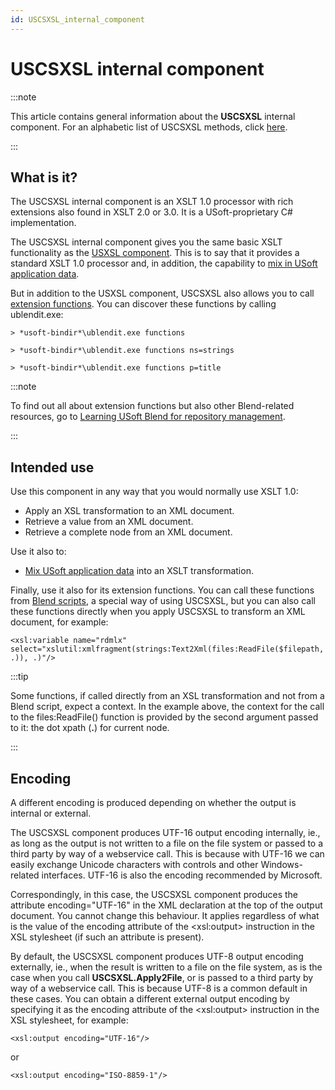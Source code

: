```yaml
---
id: USCSXSL_internal_component
---
```


# USCSXSL internal component




:::note

This article contains general information about the **USCSXSL** internal component.
For an alphabetic list of USCSXSL methods, click [here](/docs/Extensions/USCSXSL_internal_component).

:::

## What is it?

The USCSXSL internal component is an XSLT 1.0 processor with rich extensions also found in XSLT 2.0 or 3.0. It is a USoft-proprietary C# implementation.

The USCSXSL internal component gives you the same basic XSLT functionality as the [USXSL component](/docs/Extensions/USXSL_internal_component/USXSL_internal_component.md). This is to say that it provides a standard XSLT 1.0 processor and, in addition, the capability to [mix in USoft application data]().

But in addition to the USXSL component, USCSXSL also allows you to call [extension functions](/docs/Repositories/Blend_functions). You can discover these functions by calling ublendit.exe:

```
> *usoft-bindir*\ublendit.exe functions

> *usoft-bindir*\ublendit.exe functions ns=strings

> *usoft-bindir*\ublendit.exe functions p=title
```


:::note

To find out all about extension functions but also other Blend-related resources, go to [Learning USoft Blend for repository management](/docs/Repositories/Blend_scripts_for_repository_management/Learning_USoft_Blend_for_repository_management.md).

:::

## Intended use

Use this component in any way that you would normally use XSLT 1.0:

- Apply an XSL transformation to an XML document.
- Retrieve a value from an XML document.
- Retrieve a complete node from an XML document.

Use it also to:

- [Mix USoft application data]() into an XSLT transformation.

Finally, use it also for its extension functions. You can call these functions from [Blend scripts](/docs/Repositories/Blend_scripts_for_repository_management/Introducing_Blend_scripts.md), a special way of using USCSXSL, but you can also call these functions directly when you apply USCSXSL to transform an XML document, for example:

```language-xml
<xsl:variable name="rdmlx" select="xslutil:xmlfragment(strings:Text2Xml(files:ReadFile($filepath, .)), .)"/>
```


:::tip

Some functions, if called directly from an XSL transformation and not from a Blend script, expect a context. In the example above, the context for the call to the files:ReadFile() function is provided by the second argument passed to it: the dot xpath (**.**) for current node.

:::

## Encoding

A different encoding is produced depending on whether the output is internal or external.

The USCSXSL component produces UTF-16 output encoding internally, ie., as long as the output is not written to a file on the file system or passed to a third party by way of a webservice call. This is because with UTF-16 we can easily exchange Unicode characters with controls and other Windows-related interfaces. UTF-16 is also the encoding recommended by Microsoft.

Correspondingly, in this case, the USCSXSL component produces the attribute encoding="UTF-16" in the XML declaration at the top of the output document. You cannot change this behaviour. It applies regardless of what is the value of the encoding attribute of the \<xsl:output> instruction in the XSL stylesheet (if such an attribute is present).

By default, the USCSXSL component produces UTF-8 output encoding externally, ie., when the result is written to a file on the file system, as is the case when you call **USCSXSL.Apply2File**, or is passed to a third party by way of a webservice call. This is because UTF-8 is a common default in these cases. You can obtain a different external output encoding by specifying it as the encoding attribute of the \<xsl:output> instruction in the XSL stylesheet, for example:

```language-xml
<xsl:output encoding="UTF-16"/>
```

or

```language-xml
<xsl:output encoding="ISO-8859-1"/>
```

 